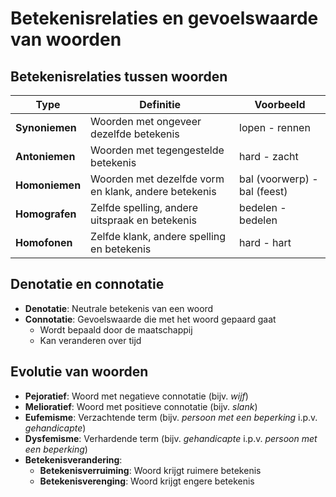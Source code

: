 # Betekenisrelaties en gevoelswaarde van woorden

## Betekenisrelaties tussen woorden

| Type | Definitie | Voorbeeld |
|------|-----------|-----------|
| **Synoniemen** | Woorden met ongeveer dezelfde betekenis | lopen - rennen |
| **Antoniemen** | Woorden met tegengestelde betekenis | hard - zacht |
| **Homoniemen** | Woorden met dezelfde vorm en klank, andere betekenis | bal (voorwerp) - bal (feest) |
| **Homografen** | Zelfde spelling, andere uitspraak en betekenis | bedelen - bedelen |
| **Homofonen** | Zelfde klank, andere spelling en betekenis | hard - hart |

## Denotatie en connotatie

- **Denotatie**: Neutrale betekenis van een woord
- **Connotatie**: Gevoelswaarde die met het woord gepaard gaat
  - Wordt bepaald door de maatschappij
  - Kan veranderen over tijd

## Evolutie van woorden

- **Pejoratief**: Woord met negatieve connotatie (bijv. *wijf*)
- **Melioratief**: Woord met positieve connotatie (bijv. *slank*)
- **Eufemisme**: Verzachtende term (bijv. *persoon met een beperking* i.p.v. *gehandicapte*)
- **Dysfemisme**: Verhardende term (bijv. *gehandicapte* i.p.v. *persoon met een beperking*)
- **Betekenisverandering**:
  - **Betekenisverruiming**: Woord krijgt ruimere betekenis
  - **Betekenisverenging**: Woord krijgt engere betekenis